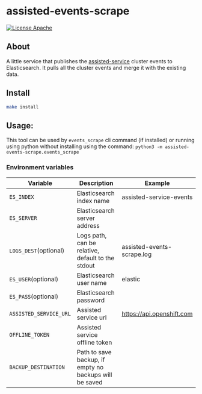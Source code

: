 # assisted-events-scrape

[![License Apache](https://img.shields.io/github/license/openshift/assisted-service)](https://opensource.org/licenses/Apache-2.0)

## About
A little service that publishes the [assisted-service](https://github.com/openshift/assisted-service) cluster events to Elasticsearch.
It pulls all the cluster events and merge it with the existing data.

## Install
```bash
make install 
```


## Usage:
This tool can be used by `events_scrape` cli command (if installed) or running using python without installing  using the command: `python3 -m assisted-events-scrape.events_scrape` 

### Environment variables
| Variable    |  Description   | Example    |
| --- | --- | --- |
| `ES_INDEX`            | Elasticsearch index name | assisted-service-events |
| `ES_SERVER`           | Elasticsearch server address |  |
| `LOGS_DEST`(optional) | Logs path, can be relative, default to the stdout | assisted-events-scrape.log |
| `ES_USER`(optional)   | Elasticsearch user name | elastic |
| `ES_PASS`(optional)   | Elasticsearch password  |  |
| `ASSISTED_SERVICE_URL`| Assisted service url  | https://api.openshift.com |
| `OFFLINE_TOKEN`       | Assisted service offline token  | |
| `BACKUP_DESTINATION`  | Path to save backup, if empty no backups will be saved  | |
